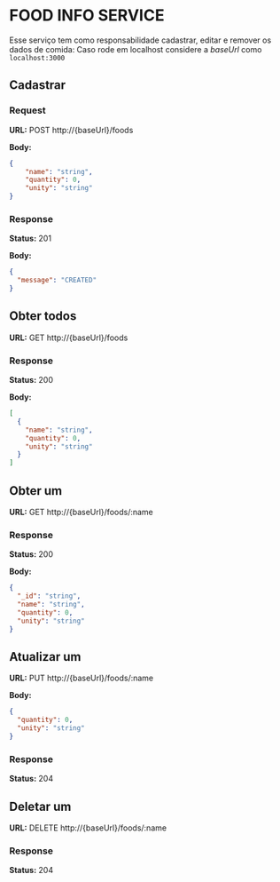 # FOOD INFO SERVICE

Esse serviço tem como responsabilidade cadastrar, editar e remover os dados de comida:
Caso rode em localhost considere a _baseUrl_ como `localhost:3000`

## Cadastrar

### Request

**URL:** POST http://{baseUrl}/foods

**Body:**

```json
{
    "name": "string",
    "quantity": 0,
    "unity": "string"
}
```

### Response

**Status:** 201

**Body:**

```json
{
  "message": "CREATED"
}
```

## Obter todos

**URL:** GET http://{baseUrl}/foods

### Response

**Status:** 200

**Body:**

```json
[
  {
    "name": "string",
    "quantity": 0,
    "unity": "string"
  }
]
```

## Obter um

**URL:** GET http://{baseUrl}/foods/:name

### Response

**Status:** 200

**Body:**

```json
{
  "_id": "string",
  "name": "string",
  "quantity": 0,
  "unity": "string"
}
```

## Atualizar um

**URL:** PUT http://{baseUrl}/foods/:name

**Body:**

```json
{
  "quantity": 0,
  "unity": "string"
}
```

### Response

**Status:** 204

## Deletar um

**URL:** DELETE http://{baseUrl}/foods/:name

### Response

**Status:** 204
